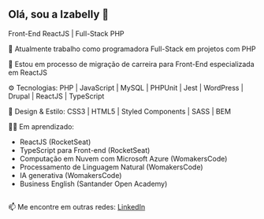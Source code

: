 ## Olá, sou a Izabelly 🥰

Front-End ReactJS | Full-Stack PHP

<!--picture>
  <source
    srcset="https://github-readme-stats.vercel.app/api?username=izabellyml&show_icons=true&theme=radical&rank_icon=github"
    media="(prefers-color-scheme: dark)"
  />
  <source
    srcset="https://github-readme-stats.vercel.app/api?username=izabellyml&show_icons=true"
    media="(prefers-color-scheme: light), (prefers-color-scheme: no-preference)"
  />
  <img src="https://github-readme-stats.vercel.app/api?username=izabellyml&show_icons=true" />
</picture-->
🔭 Atualmente trabalho como programadora Full-Stack em projetos com PHP

🚀 Estou em processo de migração de carreira para Front-End especializada em ReactJS


⚙️ Tecnologias:
PHP | JavaScript | MySQL | PHPUnit | Jest | WordPress | Drupal | ReactJS | TypeScript

🎨 Design & Estilo:
CSS3 | HTML5 | Styled Components | SASS | BEM 

✍🏻 Em aprendizado:
- ReactJS (RocketSeat)
- TypeScript para Front-end (RocketSeat)
- Computação em Nuvem com Microsoft Azure (WomakersCode)
- Processamento de Linguagem Natural (WomakersCode)
- IA generativa (WomakersCode)
- Business English (Santander Open Academy)


##

📫 Me encontre em outras redes: [LinkedIn](https://www.linkedin.com/in/izabellylabegalini/)


<!--
**izabellyml/izabellyml** is a ✨ _special_ ✨ repository because its `README.md` (this file) appears on your GitHub profile.

Here are some ideas to get you started:

- 🔭 I’m currently working on ...
- 🌱 I’m currently learning ...
- 👯 I’m looking to collaborate on ...
- 🤔 I’m looking for help with ...
- 💬 Ask me about ...
- 📫 How to reach me: ...
- 😄 Pronouns: ...
- ⚡ Fun fact: ...
-->

